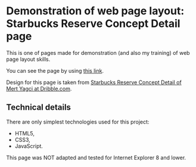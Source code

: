 # Demonstration of web page layout: Starbucks Reserve Concept Detail page

This is one of pages made for demonstration (and also my training) of web page
layout skills.

You can see the page by using [this
link](https://raw.githack.com/alexandersolovyov/WebLayoutDemo--starbucks_reserve_concept_detail/master/index.html).

Design for this page is taken from
[Starbucks Reserve Concept Detail of Mert Yagci at
Dribble.com](https://dribbble.com/shots/5396495-Starbucks-Reserve-Concept-Detail-Page?utm_source=Clipboard_Shot&utm_campaign=mertyagci&utm_content=Starbucks%20Reserve%20Concept%20Detail%20Page&utm_medium=Social_Share).

## Technical details

There are only simplest technologies used for this project:

- HTML5,
- CSS3,
- JavaScript.

This page was NOT adapted and tested for Internet Explorer 8 and lower.
